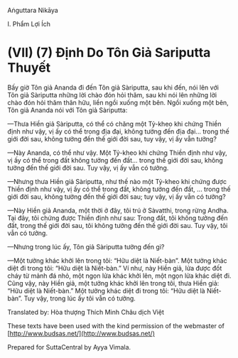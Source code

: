 Aṅguttara Nikāya

I. Phẩm Lợi Ích

# (VII) (7) Ðịnh Do Tôn Giả Sariputta Thuyết

Bấy giờ Tôn giả Ananda đi đến Tôn giả Sàriputta, sau khi đến, nói lên với Tôn giả Sàriputta những lời chào đón hỏi thăm, sau khi nói lên những lời chào đón hỏi thăm thân hữu, liền ngồi xuống một bên. Ngồi xuống một bên, Tôn giả Ananda nói với Tôn giả Sàriputta:

—Thưa Hiền giả Sàriputta, có thể có chăng một Tỷ-kheo khi chứng Thiền định như vậy, vị ấy có thể trong địa đại, không tưởng đến địa đại... trong thế giới đời sau, không tưởng đến thế giới đời sau, tuy vậy, vị ấy vẫn tưởng?

—Này Ananda, có thể như vậy. Một Tỷ-kheo khi chứng Thiền định như vậy, vị ấy có thể trong đất không tưởng đến đất... trong thế giới đời sau, không tưởng đến thế giới đời sau. Tuy vậy, vị ấy vẫn có tưởng.

—Nhưng thưa Hiền giả Sàriputta, như thế nào một Tỷ-kheo khi chứng được Thiền định như vậy, vị ấy có thể trong đất, không tưởng đến đất, ... trong thế giới đời sau, không tưởng đến thế giới đời sau; tuy vậy, vị ấy vẫn có tưởng?

—Này Hiền giả Ananda, một thời ở đây, tôi trú ở Sàvatthi, trong rừng Andha. Tại đây, tôi chứng được Thiền định như sau: Trong đất, tôi không tưởng đến đất, trong thế giới đời sau, tôi không tưởng đến thế giới đời sau. Tuy vậy, tôi vẫn có tưởng.

—Nhưng trong lúc ấy, Tôn giả Sàriputta tưởng đến gì?

—Một tưởng khác khởi lên trong tôi: “Hữu diệt là Niết-bàn”. Một tưởng khác diệt đi trong tôi: “Hữu diệt là Niết-bàn.” Ví như, này Hiền giả, lửa được đốt cháy từ mảnh đá nhỏ, một ngọn lửa khác khởi lên, một ngọn lửa khác diệt đi. Cũng vậy, này Hiền giả, một tưởng khác khởi lên trong tôi, thưa Hiền giả: “Hữu diệt là Niết-bàn.” Một tưởng khác diệt đi trong tôi: “Hữu diệt là Niết-bàn”. Tuy vậy, trong lúc ấy tôi vẫn có tưởng.

Translated by: Hòa thượng Thích Minh Châu dịch Việt

These texts have been used with the kind permission of the webmaster of [http://www.budsas.net/](http://www.budsas.net/)

Prepared for SuttaCentral by Ayya Vimala.